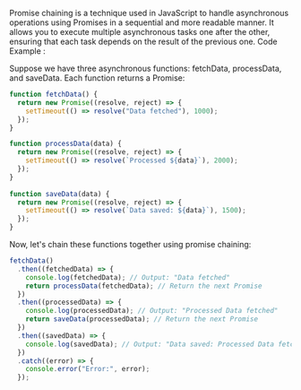 Promise chaining is a technique used in JavaScript to handle asynchronous operations using Promises in a sequential and more readable manner. It allows you to execute multiple asynchronous tasks one after the other, ensuring that each task depends on the result of the previous one. Code Example :

Suppose we have three asynchronous functions: fetchData, processData, and saveData. Each function returns a Promise:

```js 
function fetchData() {
  return new Promise((resolve, reject) => {
    setTimeout(() => resolve("Data fetched"), 1000);
  });
}

function processData(data) {
  return new Promise((resolve, reject) => {
    setTimeout(() => resolve(`Processed ${data}`), 2000);
  });
}
 
function saveData(data) {
  return new Promise((resolve, reject) => {
    setTimeout(() => resolve(`Data saved: ${data}`), 1500);
  });
}
```
Now, let's chain these functions together using promise chaining:

```js
fetchData()
  .then((fetchedData) => {
    console.log(fetchedData); // Output: "Data fetched"
    return processData(fetchedData); // Return the next Promise
  })
  .then((processedData) => {
    console.log(processedData); // Output: "Processed Data fetched"
    return saveData(processedData); // Return the next Promise
  })
  .then((savedData) => {
    console.log(savedData); // Output: "Data saved: Processed Data fetched"
  })
  .catch((error) => {
    console.error("Error:", error);
  });
  ```